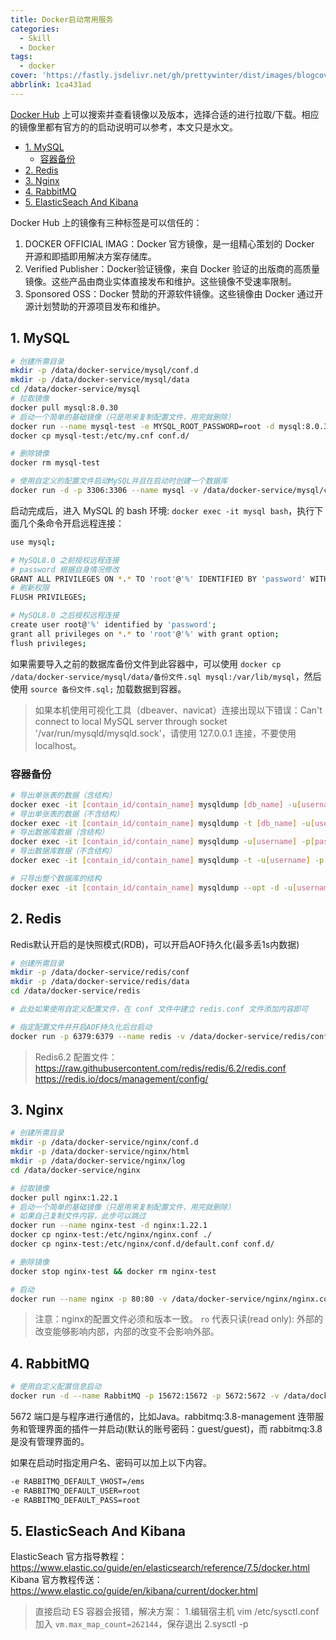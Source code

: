 ```yaml
---
title: Docker启动常用服务
categories:
  - Skill
  - Docker
tags:
  - docker
cover: 'https://fastly.jsdelivr.net/gh/prettywinter/dist/images/blogcover/docker.jpeg'
abbrlink: 1ca431ad
---
```


[Docker Hub](https://registry.hub.docker.com/) 上可以搜索并查看镜像以及版本，选择合适的进行拉取/下载。相应的镜像里都有官方的的启动说明可以参考，本文只是水文。

<!-- more -->

<!-- @import "[TOC]" {cmd="toc" depthFrom=2 depthTo=2 orderedList=false} -->

<!-- code_chunk_output -->

- [1. MySQL](#1-mysql)
  - [容器备份](#容器备份)
- [2. Redis](#2-redis)
- [3. Nginx](#3-nginx)
- [4. RabbitMQ](#4-rabbitmq)
- [5. ElasticSeach And Kibana](#5-elasticseach-and-kibana)

<!-- /code_chunk_output -->

Docker Hub 上的镜像有三种标签是可以信任的：

1. DOCKER OFFICIAL IMAG：Docker 官方镜像，是一组精心策划的 Docker 开源和即插即用解决方案存储库。
2. Verified Publisher：Docker验证镜像，来自 Docker 验证的出版商的高质量镜像。这些产品由商业实体直接发布和维护。这些镜像不受速率限制。
3. Sponsored OSS：Docker 赞助的开源软件镜像。这些镜像由 Docker 通过开源计划赞助的开源项目发布和维护。

## 1. MySQL

```bash
# 创建所需目录
mkdir -p /data/docker-service/mysql/conf.d
mkdir -p /data/docker-service/mysql/data
cd /data/docker-service/mysql
# 拉取镜像
docker pull mysql:8.0.30
# 启动一个简单的基础镜像（只是用来复制配置文件，用完就删除）
docker run --name mysql-test -e MYSQL_ROOT_PASSWORD=root -d mysql:8.0.30
docker cp mysql-test:/etc/my.cnf conf.d/

# 删除镜像
docker rm mysql-test

# 使用自定义的配置文件启动MySQL并且在启动时创建一个数据库
docker run -d -p 3306:3306 --name mysql -v /data/docker-service/mysql/conf:/etc/mysql/conf.d -v /data/docker-service/mysql/data:/var/lib/mysql -e MYSQL_ROOT_PASSWORD=root -v MYSQL_DATABASE=要创建的数据库名称 --restart=always mysql:8.0.30
```

启动完成后，进入 MySQL 的 bash 环境: `docker exec -it mysql bash`，执行下面几个条命令开启远程连接：

```bash
use mysql;

# MySQL8.0 之前授权远程连接
# password 根据自身情况修改
GRANT ALL PRIVILEGES ON *.* TO 'root'@'%' IDENTIFIED BY 'password' WITH GRANT OPTION;
# 刷新权限
FLUSH PRIVILEGES;

# MySQL8.0 之后授权远程连接
create user root@'%' identified by 'password';
grant all privileges on *.* to 'root'@'%' with grant option;
flush privileges;
```

如果需要导入之前的数据库备份文件到此容器中，可以使用 `docker cp /data/docker-service/mysql/data/备份文件.sql mysql:/var/lib/mysql`，然后使用 `source 备份文件.sql;` 加载数据到容器。

> 如果本机使用可视化工具（dbeaver、navicat）连接出现以下错误：Can't connect to local MySQL server through socket '/var/run/mysqld/mysqld.sock'，请使用 127.0.0.1 连接，不要使用 localhost。

### 容器备份

```bash
# 导出单张表的数据（含结构）
docker exec -it [contain_id/contain_name] mysqldump [db_name] -u[username] -p[password] --tables [table_name] > /home/user/xxx.sql
# 导出单张表的数据（不含结构）
docker exec -it [contain_id/contain_name] mysqldump -t [db_name] -u[username] -p[password] --tables [table_name] > /home/user/xxx.sql
# 导出数据库数据（含结构）
docker exec -it [contain_id/contain_name] mysqldump -u[username] -p[password] [db_name] > /home/user/xxx.sql
# 导出数据库数据（不含结构）
docker exec -it [contain_id/contain_name] mysqldump -t -u[username] -p[password] [db_name] > /home/user/xxx.sql

# 只导出整个数据库的结构
docker exec -it [contain_id/contain_name] mysqldump --opt -d -u[username] -p[password] [db_name] > /home/user/xxx.sql
```

## 2. Redis

Redis默认开启的是快照模式(RDB)，可以开启AOF持久化(最多丢1s内数据)

```bash
# 创建所需目录
mkdir -p /data/docker-service/redis/conf
mkdir -p /data/docker-service/redis/data
cd /data/docker-service/redis

# 此处如果使用自定义配置文件，在 conf 文件中建立 redis.conf 文件添加内容即可

# 指定配置文件并开启AOF持久化后台启动
docker run -p 6379:6379 --name redis -v /data/docker-service/redis/conf:/usr/local/etc/redis -v /data/docker-service/redis/data:/data -d redis:6 redis-server /usr/local/etc/redis/redis.conf --appendonly yes
```

> Redis6.2 配置文件：https://raw.githubusercontent.com/redis/redis/6.2/redis.conf
> https://redis.io/docs/management/config/

## 3. Nginx

```bash
# 创建所需目录
mkdir -p /data/docker-service/nginx/conf.d
mkdir -p /data/docker-service/nginx/html
mkdir -p /data/docker-service/nginx/log
cd /data/docker-service/nginx

# 拉取镜像
docker pull nginx:1.22.1
# 启动一个简单的基础镜像（只是用来复制配置文件，用完就删除）
# 如果自己复制文件内容，此步可以跳过
docker run --name nginx-test -d nginx:1.22.1
docker cp nginx-test:/etc/nginx/nginx.conf ./
docker cp nginx-test:/etc/nginx/conf.d/default.conf conf.d/

# 删除镜像
docker stop nginx-test && docker rm nginx-test

# 启动
docker run --name nginx -p 80:80 -v /data/docker-service/nginx/nginx.conf:/etc/nginx/nginx.conf:ro -v /data/docker-service/nginx/html:/usr/share/nginx/html -v /data/docker-service/nginx/log:/var/log/nginx -v /data/docker-service/nginx/conf.d:/etc/nginx/conf.d -d nginx:1.22.1
```

> 注意：nginx的配置文件必须和版本一致。
> `ro` 代表只读(read only): 外部的改变能够影响内部，内部的改变不会影响外部。

## 4. RabbitMQ

```bash
# 使用自定义配置信息启动
docker run -d --name RabbitMQ -p 15672:15672 -p 5672:5672 -v /data/docker-service/rabbitmq/rabbitmq.conf:/etc/rabbitmq/rabbitmq.conf rabbitmq:3.8-management
```

5672 端口是与程序进行通信的，比如Java。rabbitmq:3.8-management 连带服务和管理界面的插件一并启动(默认的账号密码：guest/guest)，而 rabbitmq:3.8 是没有管理界面的。

如果在启动时指定用户名、密码可以加上以下内容。

```bash
-e RABBITMQ_DEFAULT_VHOST=/ems
-e RABBITMQ_DEFAULT_USER=root
-e RABBITMQ_DEFAULT_PASS=root
```

## 5. ElasticSeach And Kibana

ElasticSeach 官方指导教程：https://www.elastic.co/guide/en/elasticsearch/reference/7.5/docker.html
Kibana 官方教程传送：https://www.elastic.co/guide/en/kibana/current/docker.html

> 直接启动 ES 容器会报错，解决方案：
> 1.编辑宿主机 vim /etc/sysctl.conf 加入 `vm.max_map_count=262144`，保存退出
> 2.sysctl -p
